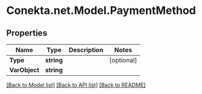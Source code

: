 # Conekta.net.Model.PaymentMethod

## Properties

Name | Type | Description | Notes
------------ | ------------- | ------------- | -------------
**Type** | **string** |  | [optional] 
**VarObject** | **string** |  | 

[[Back to Model list]](../README.md#documentation-for-models) [[Back to API list]](../README.md#documentation-for-api-endpoints) [[Back to README]](../README.md)


